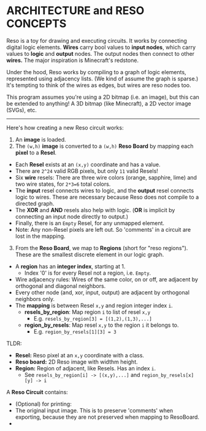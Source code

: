 # ARCHITECTURE and RESO CONCEPTS

Reso is a toy for drawing and executing circuits. It works by connecting digital logic elements. **Wires** carry bool values to **input nodes**, which carry values to **logic** and **output** nodes. The output nodes then connect to other **wires.** The major inspiration is Minecraft's redstone.

Under the hood, Reso works by compiling to a graph of logic elements, represented using adjacency lists. (We kind of assume the graph is sparse.) It's tempting to think of the wires as edges, but wires are reso nodes too.

This program assumes you're using a 2D bitmap (i.e. an image), but this can be extended to anything! A 3D bitmap (like Minecraft), a 2D vector image (SVGs), etc.

---


Here's how creating a new Reso circuit works:

1. An **image** is loaded.
2. The `(w,h)` **image** is converted to a `(w,h)` **Reso Board** by mapping each **pixel** to a **Resel**.
  - Each **Resel** exists at an `(x,y)` coordinate and has a value.
  - There are `2^24` valid RGB pixels, but only `11` valid Resels!
  - Six **wire** resels: There are three wire colors (orange, sapphire, lime) and two wire states, for `2*3=6` total colors.
  - The **input** resel connects wires to logic, and the **output** resel connects logic to wires. These are necessary because Reso does not compile to a directed graph.
  - The **XOR** and **AND** resels also help with logic. (**OR** is implicit  by connecting an input node directly to output.)
  - Finally, there is an `Empty` Resel, for any unmapped element.
  - Note: Any non-Resel pixels are left out. So 'comments' in a circuit are lost in the mapping.
3. From the **Reso Board**, we map to **Regions** (short for "reso regions"). These are the smallest discrete element in our logic graph.
  - A **region** has an **integer index**, starting at 1.
    - Index '0' is for every Resel not a region, i.e. `Empty`.
  - Wire adjacency rules: Wires of the same color, on or off, are adjacent by orthogonal and diagonal neighbors.
  - Every other node (and, xor, input, output) are adjacent by orthogonal neighbors only.
  - The **mapping** is between Resel `x,y` and region integer index `i`.
    - **resels_by_region**: Map region `i` to list of resel `x,y`
      - E.g. `resels_by_region[3] = [(1,2),(1,3),...]`
    - **region_by_resels**: Map resel `x,y` to the region `i` it belongs to.
      - E.g. `region_by_resels[1][3] = 3`
    
TLDR:

- **Resel:** Reso pixel at an `x,y` coordinate with a class.
- **Reso board:** 2D Reso image with widthm height.
- **Region:** Region of adjacent, like Resels. Has an index `i`.
  - See `resels_by_region[i] -> [(x,y),...]` and `region_by_resels[x][y] -> i`



A **Reso Circuit** contains:

 - (Optional) for printing:
  - The original input image. This is to preserve 'comments' when exporting, because they are not preserved when mapping to ResoBoard.
 - 